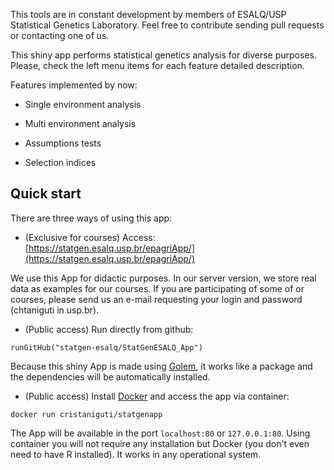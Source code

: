 This tools are in constant development by members of ESALQ/USP Statistical Genetics Laboratory. Feel free to contribute sending pull requests or contacting one of us.

This shiny app performs statistical genetics analysis for diverse purposes. Please, check the left menu items for each feature detailed description.

Features implemented by now:

* Single environment analysis

* Multi environment analysis

* Assumptions tests

* Selection indices

## Quick start

There are three ways of using this app:

* (Exclusive for courses) Access: [https://statgen.esalq.usp.br/epagriApp/](https://statgen.esalq.usp.br/epagriApp/)

We use this App for didactic purposes. In our server version, we store real data as examples for our courses. If you are participating of some of or courses, please send us an e-mail requesting your login and password (chtaniguti in usp.br).

* (Public access) Run directly from github:

```{r, eval=FALSE}
runGitHub("statgen-esalq/StatGenESALQ_App")
```

Because this shiny App is made using [Golem](https://golemverse.org/), it works like a package and the dependencies will be automatically installed. 

* (Public access) Install [Docker](https://www.docker.com/get-started) and access the app via container:

```{bash, eval=FALSE}
docker run cristaniguti/statgenapp
```

The App will be available in the port `localhost:80` or `127.0.0.1:80`. Using container you will not require any installation but Docker (you don't even need to have R installed). It works in any operational system.

